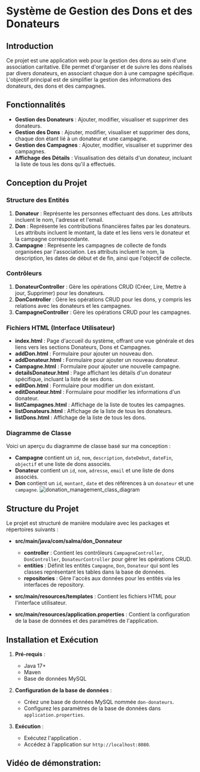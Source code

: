# Système de Gestion des Dons et des Donateurs

## Introduction
Ce projet est une application web pour la gestion des dons au sein d'une association caritative. Elle permet d'organiser et de suivre les dons réalisés par divers donateurs, en associant chaque don à une campagne spécifique. L'objectif principal est de simplifier la gestion des informations des donateurs, des dons et des campagnes.

## Fonctionnalités
- **Gestion des Donateurs** : Ajouter, modifier, visualiser et supprimer des donateurs.
- **Gestion des Dons** : Ajouter, modifier, visualiser et supprimer des dons, chaque don étant lié à un donateur et une campagne.
- **Gestion des Campagnes** : Ajouter, modifier, visualiser et supprimer des campagnes.
- **Affichage des Détails** : Visualisation des détails d'un donateur, incluant la liste de tous les dons qu'il a effectués.

## Conception du Projet

### Structure des Entités

1. **Donateur** : Représente les personnes effectuant des dons. Les attributs incluent le nom, l'adresse et l'email.
2. **Don** : Représente les contributions financières faites par les donateurs. Les attributs incluent le montant, la date et les liens vers le donateur et la campagne correspondante.
3. **Campagne** : Représente les campagnes de collecte de fonds organisées par l'association. Les attributs incluent le nom, la description, les dates de début et de fin, ainsi que l'objectif de collecte.

### Contrôleurs
1. **DonateurController** : Gère les opérations CRUD (Créer, Lire, Mettre à jour, Supprimer) pour les donateurs.
2. **DonController** : Gère les opérations CRUD pour les dons, y compris les relations avec les donateurs et les campagnes.
3. **CampagneController** : Gère les opérations CRUD pour les campagnes.

### Fichiers HTML (Interface Utilisateur)

- **index.html** : Page d'accueil du système, offrant une vue générale et des liens vers les sections Donateurs, Dons et Campagnes.
- **addDon.html** : Formulaire pour ajouter un nouveau don.
- **addDonateur.html** : Formulaire pour ajouter un nouveau donateur.
- **Campagne.html** : Formulaire pour ajouter une nouvelle campagne.
- **detailsDonateur.html** : Page affichant les détails d'un donateur spécifique, incluant la liste de ses dons.
- **editDon.html** : Formulaire pour modifier un don existant.
- **editDonateur.html** : Formulaire pour modifier les informations d'un donateur.
- **listCampagnes.html** : Affichage de la liste de toutes les campagnes.
- **listDonateurs.html** : Affichage de la liste de tous les donateurs.
- **listDons.html** : Affichage de la liste de tous les dons.

### Diagramme de Classe

Voici un aperçu du diagramme de classe basé sur ma conception :
- **Campagne** contient un `id`, `nom`, `description`, `dateDebut`, `dateFin`, `objectif` et une liste de dons associés.
- **Donateur** contient un `id`, `nom`, `adresse`, `email` et une liste de dons associés.
- **Don**   contient un `id`, `montant`, `date` et des références à un `donateur` et une `campagne`.
  ![donation_management_class_diagram](https://github.com/user-attachments/assets/e7ce6f90-7415-42a1-a222-da32bbe8ae02)


## Structure du Projet
Le projet est structuré de manière modulaire avec les packages et répertoires suivants :

- **src/main/java/com/salma/don_Donnateur**
  - **controller** : Contient les contrôleurs `CampagneController`, `DonController`, `DonateurController` pour gérer les opérations CRUD.
  - **entities** : Définit les entités `Campagne`, `Don`, `Donateur` qui sont les classes représentant les tables dans la base de données.
  - **repositories** : Gère l'accès aux données pour les entités via les interfaces de repository.

- **src/main/resources/templates** : Contient les fichiers HTML pour l'interface utilisateur.
- **src/main/resources/application.properties** : Contient la configuration de la base de données et des paramètres de l'application.

## Installation et Exécution

1. **Pré-requis** :
   - Java 17+
   - Maven
   - Base de données MySQL

2. **Configuration de la base de données** :
   - Créez une base de données MySQL nommée `don-donateurs`.
   - Configurez les paramètres de la base de données dans `application.properties`.

3. **Exécution** :
   - Exécutez l'application .
   - Accédez à l'application sur `http://localhost:8080`.

## Vidéo de démonstration:

